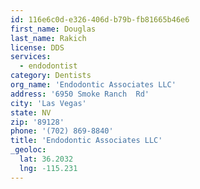 ```yaml
---
id: 116e6c0d-e326-406d-b79b-fb81665b46e6
first_name: Douglas
last_name: Rakich
license: DDS
services:
  - endodontist
category: Dentists
org_name: 'Endodontic Associates LLC'
address: '6950 Smoke Ranch  Rd'
city: 'Las Vegas'
state: NV
zip: '89128'
phone: '(702) 869-8840'
title: 'Endodontic Associates LLC'
_geoloc:
  lat: 36.2032
  lng: -115.231
---
```

